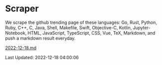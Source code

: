 # Scraper

We scrape the github trending page of these languages: Go, Rust, Python, Ruby, C++, C, Java, Shell, Makefile, Swift, Objective-C, Kotlin, Jupyter-Notebook, HTML, JavaScript, TypeScript, CSS, Vue, TeX, Markdown, and push a markdown result everyday.

[2022-12-18.md](https://github.com/yangwenmai/github-trending-backup/blob/master/2022-12-18.md)

Last Updated: 2022-12-18 04:00:06